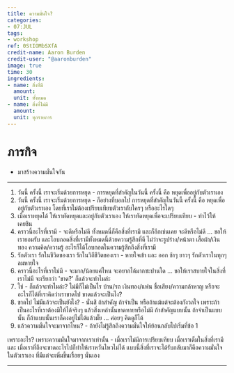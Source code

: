 ```yaml
---
title: ความมั่นใจ?
categories:
- 07:JUL
tags:
- workshop
ref: 0StIOMbSXfA
credit-name: Aaron Burden
credit-user: "@aaronburden"
image: true
time: 30
ingredients:
- name: สิ่งที่มี
  amount: 
  unit: ทั้งหมด
- name: สิ่งที่ไม่มี
  amount: 
  unit: ทุกรายการ
---
```


# ภารกิจ
 - มาสร้างความมั่นใจกัน

---

1. วันนี้ ครั้งนี้ เราจะเริ่มด้วยการหยุด - การหยุดที่สำคัญในวันนี้ ครั้งนี้  คือ หยุดเพื่ออยู่กับตัวเราเอง
2. วันนี้ ครั้งนี้ เราจะเริ่มด้วยการหยุด - ก็อย่างที่บอกไป การหยุดที่สำคัญในวันนี้ ครั้งนี้  คือ หยุดเพื่ออยู่กับตัวเราเอง โดยที่เราไม่ต้องเปรียบเทียบตัวเรากับใครๆ หรืออะไรใดๆ
3. เมื่อเราหยุดได้ ให้เราหัดหยุดและอยู่กับตัวเราเอง ให้เราหัดหยุดเพื่อจะเปรียบเทียบ - ทำไว้ให้เคยชิน
4. คราวนี้อะไรที่เรามี - จะดีหรือไม่ดี ทั้งหมดนี่ก็คือสิ่งที่เรามี และก็อีกเช่นเคย จะดีหรือไม่ดี ... ขอให้เรายอมรับ และโอบกอดสิ่งที่เรามีทั้งหมดนี้ด้วยความรู้สึกที่ดี ไม่ว่าจะรูปร่าง/หน้าตา เสื้อผ้า/เงินทอง ความคิด/ความรู้ อะไรก็ได้โอบกอดในความรู้สึกถึงสิ่งที่เรามี
5. รักตัวเรา รักในชีวิตของเรา รักในวิถีชีวิตของเรา - หายใจเข้า และ ออก ช้าๆ ยาวๆ รักตัวเราในทุกๆ ลมหายใจ
6. คราวนี้อะไรที่เราไม่มี - จะมาก/น้อยแค่ไหน จะอยากได้มากซะปานใด ... ขอให้เราสบายใจในสิ่งที่เราไม่มี จะเรียกว่า 'ขาด?' ก็แล้วจะทำไมล่ะ
7. ใช่ - ก็แล้วจะทำไมล่ะ? ไม่มีก็ไม่เป็นไร บ้าน/รถ เงินทอง/แฟน ชื่อเสียง/ความกล้าหาญ หรือจะอะไรก็ได้ที่เราคิดว่าเราขาดไป ขาดแล้วจะเป็นไง?
8. ขาดไป ไม่มีแล้วจะเป็นยังไง? - นั่นสิ ถ้าสำคัญ ถ้าจำเป็น หรือถ้าแม้แต่จะต้องกังวลใจ เพราะถ้าเป็นอะไรที่เราต้องมีให้ได้จริงๆ แล้วสิ่งเหล่านั้นขาดหายหรือไม่มี ถ้าสำคัญแบบนั้น ถ้าจำเป็นแบบนั้น ก็ถ้าแบบนั้นเราก็คงอยู่ไม่ได้แล้วมั๊ย ... ค่อยๆ คิดดูก็ได้
9. แล้วความมั่นใจจะมาจากไหน? - ถ้ายังไม่รู้สึกถึงความมั่นใจให้ย้อนกลับไปเริ่มที่ข้อ 1

เพราะอะไร? เพราะความมั่นใจมาจากเราเท่านั้น - เมื่อเราไม่มีการเปรียบเทียบ เมื่อเราเต็มในสิ่งที่เรามี และ เมื่อเราที่ถึงจะขาดอะไรไปก็ทำให้เราหวั่นไหวไม่ได้ แบบนี้สิ่งที่เราจะได้รับกลับมาก็คือความมั่นใจในตัวเราเอง ที่มีแต่จะเพิ่มขึ้นเรื่อยๆ นั่นเอง

---
